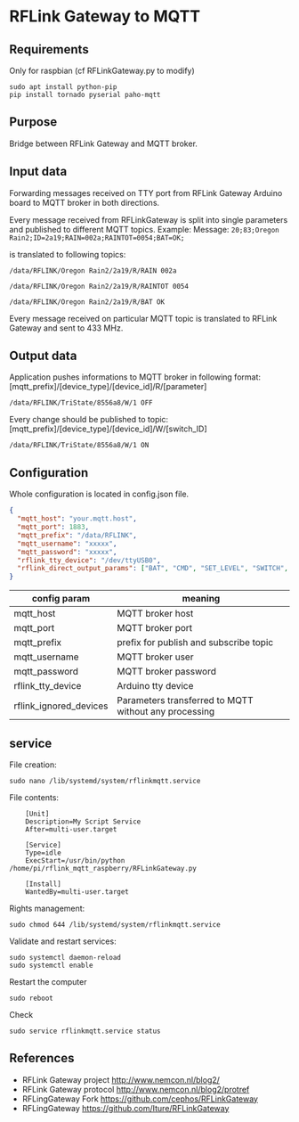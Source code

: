 # RFLink Gateway to MQTT

## Requirements

Only for raspbian (cf RFLinkGateway.py to modify)

```shell
sudo apt install python-pip
pip install tornado pyserial paho-mqtt
```

## Purpose
Bridge between RFLink Gateway and MQTT broker.

## Input data
Forwarding messages received on TTY port from RFLink Gateway Arduino board
to MQTT broker in both directions.

Every message received from RFLinkGateway is split into single parameters
and published to different MQTT topics.
Example:
Message:
`20;83;Oregon Rain2;ID=2a19;RAIN=002a;RAINTOT=0054;BAT=OK;`

 is translated to following topics:

 `/data/RFLINK/Oregon Rain2/2a19/R/RAIN 002a`

 `/data/RFLINK/Oregon Rain2/2a19/R/RAINTOT 0054`

 `/data/RFLINK/Oregon Rain2/2a19/R/BAT OK`




Every message received on particular MQTT topic is translated to
RFLink Gateway and sent to 433 MHz.

## Output data
Application pushes informations to MQTT broker in following format:
[mqtt_prefix]/[device_type]/[device_id]/R/[parameter]

`/data/RFLINK/TriState/8556a8/W/1 OFF`

Every change should be published to topic:
[mqtt_prefix]/[device_type]/[device_id]/W/[switch_ID]

`/data/RFLINK/TriState/8556a8/W/1 ON`

## Configuration

Whole configuration is located in config.json file.

```json
{
  "mqtt_host": "your.mqtt.host",
  "mqtt_port": 1883,
  "mqtt_prefix": "/data/RFLINK",
  "mqtt_username": "xxxxx",
  "mqtt_password": "xxxxx",
  "rflink_tty_device": "/dev/ttyUSB0",
  "rflink_direct_output_params": ["BAT", "CMD", "SET_LEVEL", "SWITCH", "HUM", "CHIME", "PIR", "SMOKEALERT"]
}
```

config param | meaning
-------------|---------
| mqtt_host | MQTT broker host |
| mqtt_port | MQTT broker port|
| mqtt_prefix | prefix for publish and subscribe topic|
| mqtt_username | MQTT broker user|
| mqtt_password | MQTT broker password|
| rflink_tty_device | Arduino tty device |
| rflink_ignored_devices | Parameters transferred to MQTT without any processing|

## service

File creation:
```shell
sudo nano /lib/systemd/system/rflinkmqtt.service
```
File contents:
```
    [Unit]
    Description=My Script Service
    After=multi-user.target
    
    [Service]
    Type=idle
    ExecStart=/usr/bin/python /home/pi/rflink_mqtt_raspberry/RFLinkGateway.py
    
    [Install]
    WantedBy=multi-user.target

```

Rights management:
```shell
sudo chmod 644 /lib/systemd/system/rflinkmqtt.service
```


Validate and restart services:
```shell
sudo systemctl daemon-reload
sudo systemctl enable
```

Restart the computer
```shell
sudo reboot
```

Check
```shell
sudo service rflinkmqtt.service status
```


## References
- RFLink Gateway project http://www.nemcon.nl/blog2/
- RFLink Gateway protocol http://www.nemcon.nl/blog2/protref
- RFLingGateway Fork https://github.com/cephos/RFLinkGateway
- RFLingGateway https://github.com/Iture/RFLinkGateway
